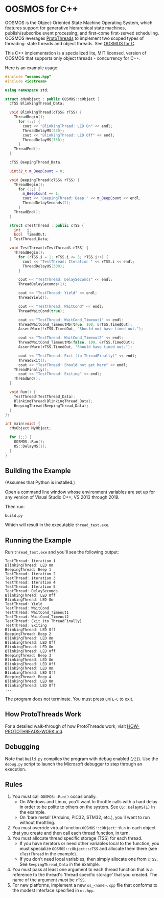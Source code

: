 # OOSMOS for C++

OOSMOS is the Object-Oriented State Machine Operating System, which features support for generative hierarchical state machines, publish/subscribe event processing, and first-come first-served scheduling.  OOSMOS leverages [ProtoThreads](http://dunkels.com/adam/pt/) to implement two scoped types of threading: state threads and object threads. See [OOSMOS for C](https://www.oosmos.com).

This C++ implementation is a specialized lite, MIT licensed, version of OOSMOS that supports only object threads - concurrency for C++.

Here is an example usage:

```cpp
#include "oosmos.hpp"
#include <iostream>

using namespace std;

struct cMyObject : public OOSMOS::cObject {
  cTSS BlinkingThread_Data;

  void BlinkingThread(cTSS& rTSS) {
    ThreadBegin();
      for (;;) {
        cout << "BlinkingThread: LED On" << endl;
        ThreadDelayMS(250);
        cout << "BlinkingThread: LED Off" << endl;
        ThreadDelayMS(750);
      }
    ThreadEnd();
  }

  cTSS BeepingThread_Data;

  uint32_t m_BeepCount = 0;

  void BeepingThread(cTSS& rTSS) {
    ThreadBegin();
      for (;;) {
        m_BeepCount += 1;
        cout << "BeepingThread: Beep " << m_BeepCount << endl;
        ThreadDelaySeconds(2);
      }
    ThreadEnd();
  }

  struct cTestThread : public cTSS {
    int   i;
    bool  TimedOut;
  } TestThread_Data;

  void TestThread(cTestThread& rTSS) {
    ThreadBegin();
      for (rTSS.i = 1; rTSS.i <= 5; rTSS.i++) {
        cout << "TestThread: Iteration " << rTSS.i << endl;
        ThreadDelayUS(300);
      }

      cout << "TestThread: DelaySeconds" << endl;
      ThreadDelaySeconds(1);

      cout << "TestThread: Yield" << endl;
      ThreadYield();

      cout << "TestThread: WaitCond" << endl;
      ThreadWaitCond(true);

      cout << "TestThread: WaitCond_Timeout1" << endl;
      ThreadWaitCond_TimeoutMS(true, 100, &rTSS.TimedOut);
      AssertWarn(!rTSS.TimedOut, "Should not have timed out.");

      cout << "TestThread: WaitCond_Timeout2" << endl;
      ThreadWaitCond_TimeoutMS(false, 100, &rTSS.TimedOut);
      AssertWarn(rTSS.TimedOut, "Should have timed out.");

      cout << "TestThread: Exit (to ThreadFinally)" << endl;
      ThreadExit();
      cout << "TestThread: Should not get here" << endl;
    ThreadFinally();
      cout << "TestThread: Exiting" << endl;
    ThreadEnd();
  }

  void Run() {
    TestThread(TestThread_Data);
    BlinkingThread(BlinkingThread_Data);
    BeepingThread(BeepingThread_Data);
  }
};

int main(void) {
  cMyObject MyObject;

  for (;;) {
    OOSMOS::Run();
    OS::DelayMS(1);
  }
}
```

## Building the Example

(Assumes that Python is installed.)

Open a command line window whose environment variables are set up for any version of Visual Studio C++, VS 2013 through 2019.

Then run:

```text
build.py
```

Which will result in the executable `thread_test.exe`.

## Running the Example

Run `thread_test.exe` and you'll see the following output:

```text
TestThread: Iteration 1
BlinkingThread: LED On
BeepingThread: Beep 1
TestThread: Iteration 2
TestThread: Iteration 3
TestThread: Iteration 4
TestThread: Iteration 5
TestThread: DelaySeconds
BlinkingThread: LED Off
BlinkingThread: LED On
TestThread: Yield
TestThread: WaitCond
TestThread: WaitCond_Timeout1
TestThread: WaitCond_Timeout2
TestThread: Exit (to ThreadFinally)
TestThread: Exiting
BlinkingThread: LED Off
BeepingThread: Beep 2
BlinkingThread: LED On
BlinkingThread: LED Off
BlinkingThread: LED On
BlinkingThread: LED Off
BeepingThread: Beep 3
BlinkingThread: LED On
BlinkingThread: LED Off
BlinkingThread: LED On
BlinkingThread: LED Off
BeepingThread: Beep 4
BlinkingThread: LED On
BlinkingThread: LED Off
...
```

The program does not terminate.  You must press `CNTL-C` to exit.

## How ProtoThreads Work

For a detailed walk-through of how ProtoThreads work, visit [HOW-PROTOTHREADS-WORK.md](HOW-PROTOTHREADS-WORK.md).

## Debugging

Note that `build.py` compiles the program with debug enabled (`/Zi`).  Use the `debug.py` script to launch the Microsoft debugger to step through an execution.

## Rules

1. You must call `OOSMOS::Run()` occasionally.
   * On Windows and Linux, you'll want to throttle calls with a hard delay in order to be polite to others on the system. See `OS::DelayMS(1)` in the example.
   * On 'bare metal' (Arduino, PIC32, STM32, etc.), you'll want to run without throttling.
2. You must override virtual function `OOSMOS::cObject::Run` in each object that you create and then call each thread function, in turn.
3. You must allocate thread specific storage (TSS) for each thread.
   * If you have iterators or need other variables local to the function, you must specialize `OOSMOS::cObject::cTSS` and allocate them there (see `cTestThread` in the example).
   * If you don't need local variables, then simply allocate one from `cTSS`. See `BeepingThread_Data` in the example.
4. You must pass at least one argument to each thread function that is a reference to the thread's 'thread specific storage' that you created.  The name of the argument _must_ be `rTSS`.
5. For new platforms, implement a new `os_<name>.cpp` file that conforms to the modest interface specified in `os.hpp`.
